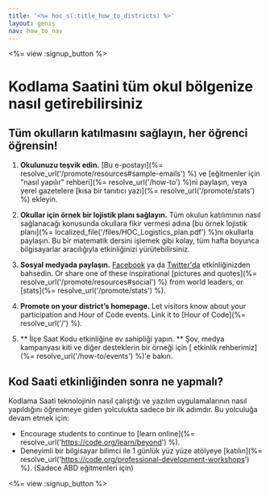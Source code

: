 ```yaml
---
title: '<%= hoc_s(:title_how_to_districts) %>'
layout: geniş
nav: how_to_nav
---
```

<%= view :signup_button %>

# Kodlama Saatini tüm okul bölgenize nasıl getirebilirsiniz

## Tüm okulların katılmasını sağlayın, her öğrenci öğrensin!

1. **Okulunuzu teşvik edin.** [Bu e-postayı](%= resolve_url('/promote/resources#sample-emails') %) ve [eğitmenler için "nasıl yapılır" rehberi](%= resolve_url('/how-to') %)ni paylaşın, veya yerel gazetelere [kısa bir tanıtıcı yazı](%= resolve_url('/promote/stats') %) ekleyin.

2. **Okullar için örnek bir lojistik planı sağlayın.** Tüm okulun katılımının nasıl sağlanacağı konusunda okullara fikir vermesi adına [bu örnek lojistik planı](%= localized_file('/files/HOC_Logistics_plan.pdf') %)nı okullarla paylaşın. Bu bir matematik dersini işlemek gibi kolay, tüm hafta boyunca bilgisayarlar aracılığıyla etkinliğinizi yürütebilirsiniz.

3. **Sosyal medyada paylaşın.** [Facebook](https://www.facebook.com/sharer/sharer.php?u=http%3A%2F%2Fhourofcode.com%2Fus) ya da [Twitter'da](https://twitter.com/intent/tweet?url=http%3A%2F%2Fhourofcode.com&text=I%27m%20participating%20in%20this%20year%27s%20%23HourOfCode%2C%20are%20you%3F%20%40codeorg&original_referer=https%3A%2F%2Fwww.google.com%2Furl%3Fq%3Dhttps%253A%252F%252Ftwitter.com%252Fshare%253Fhashtags%253D%2526amp%253Brelated%253Dcodeorg%2526amp%253Btext%253DI%252527m%252Bparticipating%252Bin%252Bthis%252Byear%252527s%252B%252523HourOfCode%25252C%252Bare%252Byou%25253F%252B%252540codeorg%2526amp%253Burl%253Dhttp%25253A%25252F%25252Fhourofcode.com%26sa%3DD%26sntz%3D1%26usg%3DAFQjCNE1GLTUbKZfMlEh9Aj5w0iswz6PYQ&related=codeorg&hashtags=) etkinliğinizden bahsedin. Or share one of these inspirational [pictures and quotes](%= resolve_url('/promote/resources#social') %) from world leaders, or [stats](%= resolve_url('/promote/stats') %).

4. **Promote on your district’s homepage.** Let visitors know about your participation and Hour of Code events. Link it to [Hour of Code](%= resolve_url('/') %).

5. ** İlçe Saat Kodu etkinliğine ev sahipliği yapın. ** Şov, medya kampanyası kiti ve diğer desteklerin bir örneği için [ etkinlik rehberimiz](%= resolve_url('/how-to/events') %)'e bakın.

## Kod Saati etkinliğinden sonra ne yapmalı?

Kodlama Saati teknolojinin nasıl çalıştığı ve yazılım uygulamalarının nasıl yapıldığını öğrenmeye giden yolculukta sadece bir ilk adımdır. Bu yolculuğa devam etmek için:

- Encourage students to continue to [learn online](%= resolve_url('https://code.org/learn/beyond') %).
- Deneyimli bir bilgisayar bilimci ile 1 günlük yüz yüze atölyeye [katılın](%= resolve_url('https://code.org/professional-development-workshops') %). (Sadece ABD eğitmenleri için)

<%= view :signup_button %>